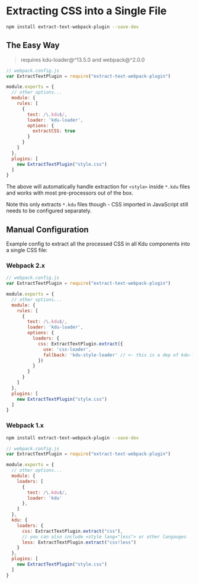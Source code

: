# Extracting CSS into a Single File

``` bash
npm install extract-text-webpack-plugin --save-dev
```

## The Easy Way

> requires kdu-loader@^13.5.0 and webpack@^2.0.0

``` js
// webpack.config.js
var ExtractTextPlugin = require("extract-text-webpack-plugin")

module.exports = {
  // other options...
  module: {
    rules: [
      {
        test: /\.kdu$/,
        loader: 'kdu-loader',
        options: {
          extractCSS: true
        }
      }
    ]
  },
  plugins: [
    new ExtractTextPlugin("style.css")
  ]
}
```

The above will automatically handle extraction for `<style>` inside `*.kdu` files and works with most pre-processors out of the box.

Note this only extracts `*.kdu` files though - CSS imported in JavaScript still needs to be configured separately.

## Manual Configuration

Example config to extract all the processed CSS in all Kdu components into a single CSS file:

### Webpack 2.x


``` js
// webpack.config.js
var ExtractTextPlugin = require("extract-text-webpack-plugin")

module.exports = {
  // other options...
  module: {
    rules: [
      {
        test: /\.kdu$/,
        loader: 'kdu-loader',
        options: {
          loaders: {
            css: ExtractTextPlugin.extract({
              use: 'css-loader',
              fallback: 'kdu-style-loader' // <- this is a dep of kdu-loader, so no need to explicitly install if using npm3
            })
          }
        }
      }
    ]
  },
  plugins: [
    new ExtractTextPlugin("style.css")
  ]
}
```

### Webpack 1.x

``` bash
npm install extract-text-webpack-plugin --save-dev
```

``` js
// webpack.config.js
var ExtractTextPlugin = require("extract-text-webpack-plugin")

module.exports = {
  // other options...
  module: {
    loaders: [
      {
        test: /\.kdu$/,
        loader: 'kdu'
      },
    ]
  },
  kdu: {
    loaders: {
      css: ExtractTextPlugin.extract("css"),
      // you can also include <style lang="less"> or other langauges
      less: ExtractTextPlugin.extract("css!less")
    }
  },
  plugins: [
    new ExtractTextPlugin("style.css")
  ]
}
```
